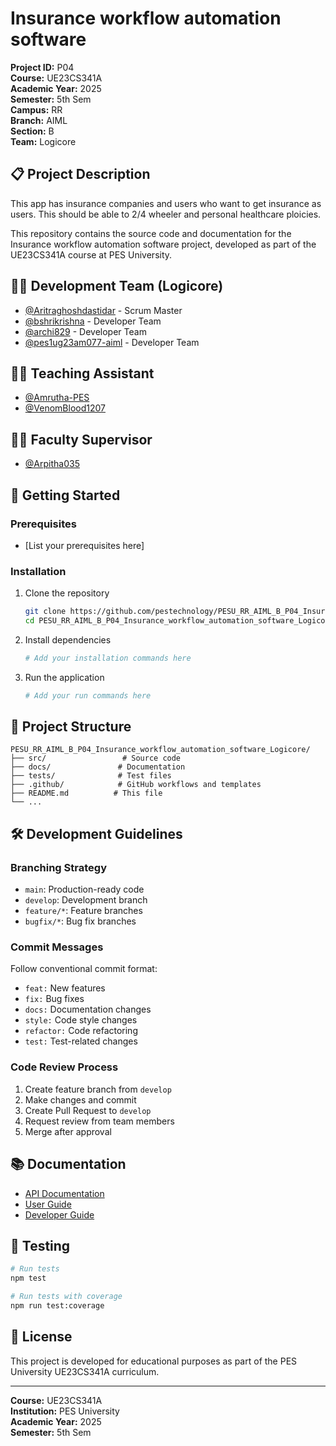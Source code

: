 # Insurance workflow automation software

**Project ID:** P04  
**Course:** UE23CS341A  
**Academic Year:** 2025  
**Semester:** 5th Sem  
**Campus:** RR  
**Branch:** AIML  
**Section:** B  
**Team:** Logicore

## 📋 Project Description

This app has insurance companies and users who want to get insurance as users. This should be able to 2/4 wheeler and personal healthcare ploicies.

This repository contains the source code and documentation for the Insurance workflow automation software project, developed as part of the UE23CS341A course at PES University.

## 🧑‍💻 Development Team (Logicore)

- [@Aritraghoshdastidar](https://github.com/Aritraghoshdastidar) - Scrum Master
- [@bshrikrishna](https://github.com/bshrikrishna) - Developer Team
- [@archi829](https://github.com/archi829) - Developer Team
- [@pes1ug23am077-aiml](https://github.com/pes1ug23am077-aiml) - Developer Team

## 👨‍🏫 Teaching Assistant

- [@Amrutha-PES](https://github.com/Amrutha-PES)
- [@VenomBlood1207](https://github.com/VenomBlood1207)

## 👨‍⚖️ Faculty Supervisor

- [@Arpitha035](https://github.com/Arpitha035)


## 🚀 Getting Started

### Prerequisites
- [List your prerequisites here]

### Installation
1. Clone the repository
   ```bash
   git clone https://github.com/pestechnology/PESU_RR_AIML_B_P04_Insurance_workflow_automation_software_Logicore.git
   cd PESU_RR_AIML_B_P04_Insurance_workflow_automation_software_Logicore
   ```

2. Install dependencies
   ```bash
   # Add your installation commands here
   ```

3. Run the application
   ```bash
   # Add your run commands here
   ```

## 📁 Project Structure

```
PESU_RR_AIML_B_P04_Insurance_workflow_automation_software_Logicore/
├── src/                 # Source code
├── docs/               # Documentation
├── tests/              # Test files
├── .github/            # GitHub workflows and templates
├── README.md          # This file
└── ...
```

## 🛠️ Development Guidelines

### Branching Strategy
- `main`: Production-ready code
- `develop`: Development branch
- `feature/*`: Feature branches
- `bugfix/*`: Bug fix branches

### Commit Messages
Follow conventional commit format:
- `feat:` New features
- `fix:` Bug fixes
- `docs:` Documentation changes
- `style:` Code style changes
- `refactor:` Code refactoring
- `test:` Test-related changes

### Code Review Process
1. Create feature branch from `develop`
2. Make changes and commit
3. Create Pull Request to `develop`
4. Request review from team members
5. Merge after approval

## 📚 Documentation

- [API Documentation](docs/api.md)
- [User Guide](docs/user-guide.md)
- [Developer Guide](docs/developer-guide.md)

## 🧪 Testing

```bash
# Run tests
npm test

# Run tests with coverage
npm run test:coverage
```

## 📄 License

This project is developed for educational purposes as part of the PES University UE23CS341A curriculum.

---

**Course:** UE23CS341A  
**Institution:** PES University  
**Academic Year:** 2025  
**Semester:** 5th Sem
